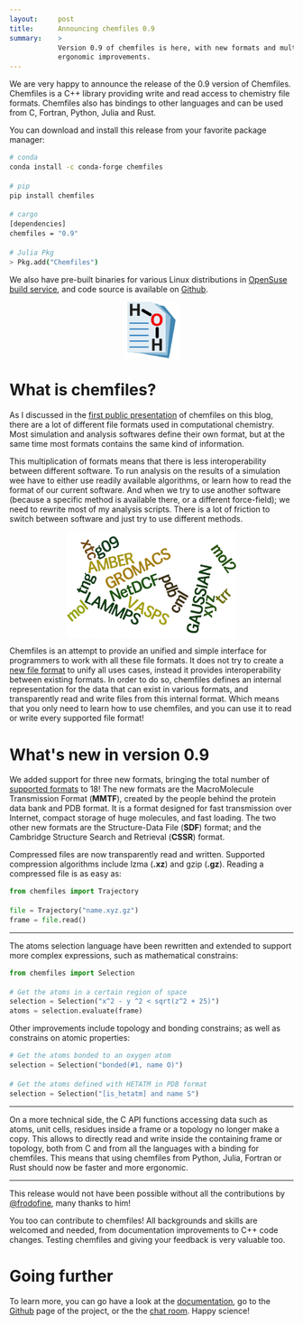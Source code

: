 ```yaml
---
layout:     post
title:      Announcing chemfiles 0.9
summary:    >
            Version 0.9 of chemfiles is here, with new formats and multiple
            ergonomic improvements.
---
```


We are very happy to announce the release of the 0.9 version of Chemfiles.
Chemfiles is a C++ library providing write and read access to chemistry file
formats. Chemfiles also has bindings to other languages and can be used from C,
Fortran, Python, Julia and Rust.

You can download and install this release from your favorite package manager:

```bash
# conda
conda install -c conda-forge chemfiles

# pip
pip install chemfiles

# cargo
[dependencies]
chemfiles = "0.9"

# Julia Pkg
> Pkg.add("Chemfiles")
```

We also have pre-built binaries for various Linux distributions in [OpenSuse
build service], and code source is available on [Github].

<img src="/img/chemfiles.svg"
     alt="chemfiles logo"
     style="max-width: 100px; display: block; margin: auto;">

# What is chemfiles?

As I discussed in the [first public
presentation](http://luthaf.fr/announcing-chemfiles-0.7.html) of chemfiles on
this blog, there are a lot of different file formats used in computational
chemistry. Most simulation and analysis softwares define their own format, but at
the same time most formats contains the same kind of information.

This multiplication of formats means that there is less interoperability between
different software. To run analysis on the results of a simulation wee have to
either use readily available algorithms, or learn how to read the format of our
current software. And when we try to use another software (because a specific
method is available there, or a different force-field); we need to rewrite most
of my analysis scripts. There is a lot of friction to switch between software
and just try to use different methods.

<img src="/img/files-formats.png"
     alt="list of file formats"
     style="max-width: 300px; display: block; margin: auto;">

Chemfiles is an attempt to provide an unified and simple interface for
programmers to work with all these file formats. It does not try to create a
[new file format](https://xkcd.com/927/) to unify all uses cases, instead it
provides interoperability between existing formats. In order to do so, chemfiles
defines an internal representation for the data that can exist in various
formats, and transparently read and write files from this internal format.
Which means that you only need to learn how to use chemfiles, and you can use it
to read or write every supported file format!

# What's new in version 0.9

We added support for three new formats, bringing the total number of [supported
formats] to 18! The new formats are the MacroMolecule Transmission Format
(**MMTF**), created by the people behind the protein data bank and PDB format.
It is a format designed for fast transmission over Internet, compact storage of
huge molecules, and fast loading. The two other new formats are the
Structure-Data File (**SDF**) format; and the Cambridge Structure Search and
Retrieval (**CSSR**) format.

Compressed files are now transparently read and written. Supported compression
algorithms include lzma (**.xz**) and gzip (**.gz**). Reading a compressed file
is as easy as:
```python
from chemfiles import Trajectory

file = Trajectory("name.xyz.gz")
frame = file.read()
```

---

The atoms selection language have been rewritten and extended to support more
complex expressions, such as mathematical constrains:
```python
from chemfiles import Selection

# Get the atoms in a certain region of space
selection = Selection("x^2 - y ^2 < sqrt(z^2 + 25)")
atoms = selection.evaluate(frame)
```

Other improvements include topology and bonding constrains; as well as
constrains on atomic properties:
```python
# Get the atoms bonded to an oxygen atom
selection = Selection("bonded(#1, name O)")

# Get the atoms defined with HETATM in PDB format
selection = Selection("[is_hetatm] and name S")
```

---

On a more technical side, the C API functions accessing data such as atoms, unit
cells, residues inside a frame or a topology no longer make a copy. This allows
to directly read and write inside the containing frame or topology, both from C
and from all the languages with a binding for chemfiles. This means that using
chemfiles from Python, Julia, Fortran or Rust should now be faster and more
ergonomic.

---

This release would not have been possible without all the contributions by
[@frodofine], many thanks to him!

You too can contribute to chemfiles! All backgrounds and skills are welcomed and
needed, from documentation improvements to C++ code changes. Testing chemfiles
and giving your feedback is very valuable too.

# Going further

To learn more, you can go have a look at the [documentation], go to the [Github]
page of the project, or the the [chat room][gitter]. Happy science!


[chemfiles]: http://chemfiles.org
[documentation]: http://chemfiles.org/chemfiles/0.9.1/
[supported formats]: http://chemfiles.org/chemfiles/0.9.1/formats.html
[Github]: https://github.com/chemfiles/chemfiles
[OpenSuse build service]: https://software.opensuse.org/download.html?project=home%3ALuthaf&package=chemfiles
[gitter]: https://gitter.im/chemfiles/chemfiles
[@frodofine]: https://github.com/frodofine
